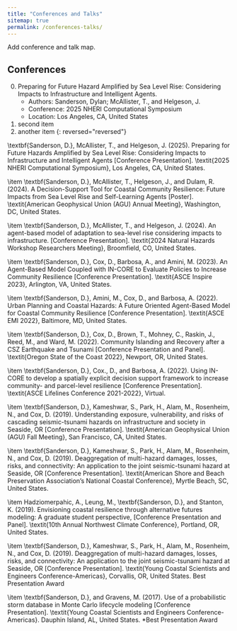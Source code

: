 ```yaml
---
title: "Conferences and Talks"
sitemap: true
permalink: /conferences-talks/
---
```


Add conference and talk map.

Conferences
---

0. Preparing for Future Hazard Amplified by Sea Level Rise: Considering Impacts to Infrastructure and Intelligent Agents. 
   - Authors: Sanderson, Dylan; McAllister, T., and Helgeson, J. 
   - Conference: 2025 NHERI Computational Symposium
   - Location: Los Angeles, CA, United States
0. second item
0. another item
{: reversed="reversed"}


\textbf{Sanderson, D.}, McAllister, T., and Helgeson, J. (2025). Preparing for Future Hazards Amplified by Sea Level Rise: Considering Impacts to Infrastructure and Intelligent Agents [Conference Presentation]. \textit{2025 NHERI Computational Symposium}, Los Angeles, CA, United States. 

\item \textbf{Sanderson, D.}, McAllister, T., Helgeson, J., and Dulam, R. (2024). A Decision-Support Tool for Coastal Community Resilience: Future Impacts from Sea Level Rise and Self-Learning Agents [Poster]. \textit{American Geophysical Union (AGU) Annual Meeting}, Washington, DC, United States. 

\item \textbf{Sanderson, D.}, McAllister, T., and Helgeson, J. (2024). An agent-based model of adaptation to sea-level rise considering impacts to infrastructure. [Conference Presentation]. \textit{2024 Natural Hazards Workshop Researchers Meeting}, Broomfield, CO, United States.

\item \textbf{Sanderson, D.}, Cox, D., Barbosa, A., and Amini, M. (2023). An Agent-Based Model Coupled with IN-CORE to Evaluate Policies to Increase Community Resilience [Conference Presentation]. \textit{ASCE Inspire 2023}, Arlington, VA, United States.

\item \textbf{Sanderson, D.}, Amini, M., Cox, D., and Barbosa, A. (2022). Urban Planning and Coastal Hazards: A Future Oriented Agent-Based Model for Coastal Community Resilience [Conference Presentation]. \textit{ASCE EMI 2022}, Baltimore, MD, United States.

\item \textbf{Sanderson, D.}, Cox, D., Brown, T., Mohney, C., Raskin, J., Reed, M., and Ward, M. (2022). Community Islanding and Recovery after a CSZ Earthquake and Tsunami [Conference Presentation and Panel]. \textit{Oregon State of the Coast 2022}, Newport, OR, United States.

\item \textbf{Sanderson, D.}, Cox., D., and Barbosa, A. (2022). Using IN-CORE to develop a spatially explicit decision support framework to increase community- and parcel-level resilience [Conference Presentation]. \textit{ASCE Lifelines Conference 2021-2022}, Virtual. 

\item \textbf{Sanderson, D.}, Kameshwar, S., Park, H., Alam, M., Rosenheim, N., and Cox, D. (2019). Understanding exposure, vulnerability, and risks of cascading seismic-tsunami hazards on infrastructure and society in Seaside, OR [Conference Presentation]. \textit{American Geophysical Union (AGU) Fall Meeting}, San Francisco, CA, United States.

\item \textbf{Sanderson, D.}, Kameshwar, S., Park, H., Alam, M., Rosenheim, N., and Cox, D. (2019). Deaggregation of multi-hazard damages, losses, risks, and connectivity: An application to the joint seismic-tsunami hazard at Seaside, OR [Conference Presentation]. \textit{American Shore and Beach Preservation Association’s National Coastal Conference}, Myrtle Beach, SC, United States.

\item Hadziomerpahic, A., Leung, M., \textbf{Sanderson, D.}, and Stanton, K. (2019). Envisioning coastal resilience through alternative futures modeling: A graduate student perspective, [Conference Presentation and Panel]. \textit{10th Annual Northwest Climate Conference}, Portland, OR, United States. 

\item \textbf{Sanderson, D.}, Kameshwar, S., Park, H., Alam, M., Rosenheim, N., and Cox, D. (2019). Deaggregation of multi-hazard damages, losses, risks, and connectivity: An application to the joint seismic-tsunami hazard at Seaside, OR [Conference Presentation]. \textit{Young Coastal Scientists and Engineers Conference-Americas}, Corvallis, OR, United States. Best Presentation Award

\item \textbf{Sanderson, D.}, and Gravens, M. (2017). Use of a probabilistic storm database in Monte Carlo lifecycle modeling [Conference Presentation]. \textit{Young Coastal Scientists and Engineers Conference-Americas}. Dauphin Island, AL, United States. *Best Presentation Award
